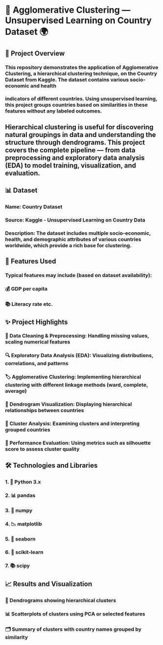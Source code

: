 # 📂 Agglomerative Clustering — Unsupervised Learning on Country Dataset 🌍
## 🚀 Project Overview
### This repository demonstrates the application of Agglomerative Clustering, a hierarchical clustering technique, on the Country Dataset from Kaggle. The dataset contains various socio-economic and health 
### indicators of different countries. Using unsupervised learning, this project groups countries based on similarities in these features without any labeled outcomes.

## Hierarchical clustering is useful for discovering natural groupings in data and understanding the structure through dendrograms. This project covers the complete pipeline — from data preprocessing and exploratory data analysis (EDA) to model training, visualization, and evaluation.

## 📊 Dataset
### Name: Country Dataset
### Source: Kaggle - Unsupervised Learning on Country Data
### Description: The dataset includes multiple socio-economic, health, and demographic attributes of various countries worldwide, which provide a rich base for clustering.

## 🔑 Features Used
### Typical features may include (based on dataset availability):
### 💰 GDP per capita
### 📚 Literacy rate etc.
## ✨ Project Highlights
### 🧹 Data Cleaning & Preprocessing: Handling missing values, scaling numerical features
### 🔍 Exploratory Data Analysis (EDA): Visualizing distributions, correlations, and patterns
### 🏷️ Agglomerative Clustering: Implementing hierarchical clustering with different linkage methods (ward, complete, average)
### 🌳 Dendrogram Visualization: Displaying hierarchical relationships between countries
### 📂 Cluster Analysis: Examining clusters and interpreting grouped countries
### 📏 Performance Evaluation: Using metrics such as silhouette score to assess cluster quality

## 🛠️ Technologies and Libraries
### 1. 🐍 Python 3.x
### 2. 📊 pandas
### 3. 🔢 numpy
### 4. 📉 matplotlib
### 5. 🎨 seaborn
### 6. 🤖 scikit-learn
### 7.  📚 scipy


## 📈 Results and Visualization
### 🌳 Dendrograms showing hierarchical clusters

### 📊 Scatterplots of clusters using PCA or selected features

### 🗂️ Summary of clusters with country names grouped by similarity

